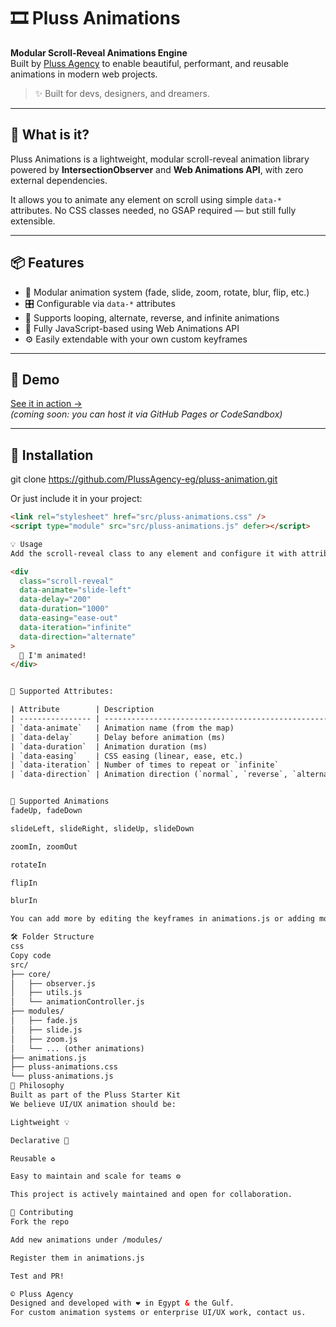 # 🎞️ Pluss Animations

**Modular Scroll-Reveal Animations Engine**  
Built by [Pluss Agency](https://www.plussagency.com) to enable beautiful, performant, and reusable animations in modern web projects.

> ✨ Built for devs, designers, and dreamers.

---

## 🚀 What is it?

Pluss Animations is a lightweight, modular scroll-reveal animation library powered by **IntersectionObserver** and **Web Animations API**, with zero external dependencies.

It allows you to animate any element on scroll using simple `data-*` attributes. No CSS classes needed, no GSAP required — but still fully extensible.

---

## 📦 Features

- 🧱 Modular animation system (fade, slide, zoom, rotate, blur, flip, etc.)
- 🎛️ Configurable via `data-*` attributes
- 🔁 Supports looping, alternate, reverse, and infinite animations
- 🧠 Fully JavaScript-based using Web Animations API
- ⚙️ Easily extendable with your own custom keyframes

---

## 🧪 Demo

[See it in action →](https://plussagency.github.io/pluss-animation-demo)  
_(coming soon: you can host it via GitHub Pages or CodeSandbox)_

---

## 🔧 Installation

git clone https://github.com/PlussAgency-eg/pluss-animation.git
 

Or just include it in your project:

```html
<link rel="stylesheet" href="src/pluss-animations.css" />
<script type="module" src="src/pluss-animations.js" defer></script>

💡 Usage
Add the scroll-reveal class to any element and configure it with attributes:

<div
  class="scroll-reveal"
  data-animate="slide-left"
  data-delay="200"
  data-duration="1000"
  data-easing="ease-out"
  data-iteration="infinite"
  data-direction="alternate"
>
  🚀 I'm animated!
</div>


🔁 Supported Attributes:

| Attribute        | Description                                            | Default  |
| ---------------- | ------------------------------------------------------ | -------- |
| `data-animate`   | Animation name (from the map)                          | `fadeUp` |
| `data-delay`     | Delay before animation (ms)                            | `0`      |
| `data-duration`  | Animation duration (ms)                                | `800`    |
| `data-easing`    | CSS easing (linear, ease, etc.)                        | `ease`   |
| `data-iteration` | Number of times to repeat or `infinite`                | `1`      |
| `data-direction` | Animation direction (`normal`, `reverse`, `alternate`) | `normal` |


🧩 Supported Animations
fadeUp, fadeDown

slideLeft, slideRight, slideUp, slideDown

zoomIn, zoomOut

rotateIn

flipIn

blurIn

You can add more by editing the keyframes in animations.js or adding modules in modules/.

🛠️ Folder Structure
css
Copy code
src/
├── core/
│   ├── observer.js
│   ├── utils.js
│   └── animationController.js
├── modules/
│   ├── fade.js
│   ├── slide.js
│   ├── zoom.js
│   └── ... (other animations)
├── animations.js
├── pluss-animations.css
└── pluss-animations.js
🧠 Philosophy
Built as part of the Pluss Starter Kit
We believe UI/UX animation should be:

Lightweight 💡

Declarative 👀

Reusable ♻️

Easy to maintain and scale for teams ⚙️

This project is actively maintained and open for collaboration.

🤝 Contributing
Fork the repo

Add new animations under /modules/

Register them in animations.js

Test and PR!

© Pluss Agency
Designed and developed with ❤️ in Egypt & the Gulf.
For custom animation systems or enterprise UI/UX work, contact us.

